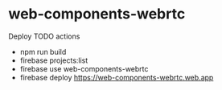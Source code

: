 # web-components-webrtc

Deploy TODO actions
* npm run build
* firebase projects:list
* firebase use web-components-webrtc
* firebase deploy
https://web-components-webrtc.web.app